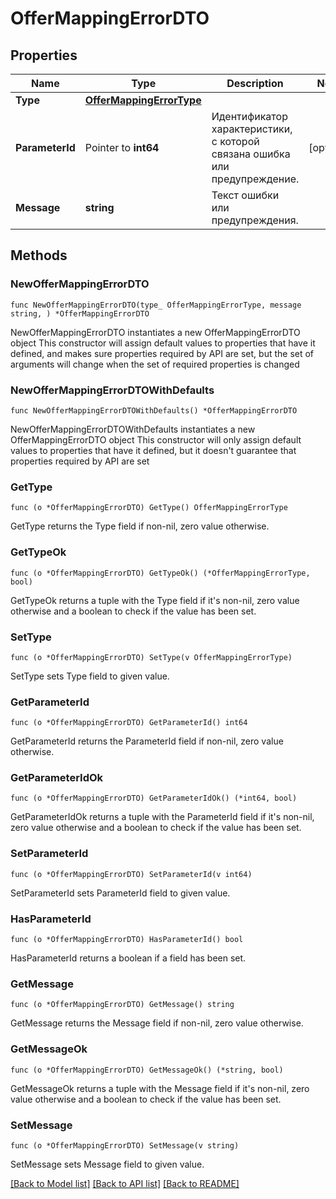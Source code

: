 # OfferMappingErrorDTO

## Properties

Name | Type | Description | Notes
------------ | ------------- | ------------- | -------------
**Type** | [**OfferMappingErrorType**](OfferMappingErrorType.md) |  | 
**ParameterId** | Pointer to **int64** | Идентификатор характеристики, с которой связана ошибка или предупреждение. | [optional] 
**Message** | **string** | Текст ошибки или предупреждения. | 

## Methods

### NewOfferMappingErrorDTO

`func NewOfferMappingErrorDTO(type_ OfferMappingErrorType, message string, ) *OfferMappingErrorDTO`

NewOfferMappingErrorDTO instantiates a new OfferMappingErrorDTO object
This constructor will assign default values to properties that have it defined,
and makes sure properties required by API are set, but the set of arguments
will change when the set of required properties is changed

### NewOfferMappingErrorDTOWithDefaults

`func NewOfferMappingErrorDTOWithDefaults() *OfferMappingErrorDTO`

NewOfferMappingErrorDTOWithDefaults instantiates a new OfferMappingErrorDTO object
This constructor will only assign default values to properties that have it defined,
but it doesn't guarantee that properties required by API are set

### GetType

`func (o *OfferMappingErrorDTO) GetType() OfferMappingErrorType`

GetType returns the Type field if non-nil, zero value otherwise.

### GetTypeOk

`func (o *OfferMappingErrorDTO) GetTypeOk() (*OfferMappingErrorType, bool)`

GetTypeOk returns a tuple with the Type field if it's non-nil, zero value otherwise
and a boolean to check if the value has been set.

### SetType

`func (o *OfferMappingErrorDTO) SetType(v OfferMappingErrorType)`

SetType sets Type field to given value.


### GetParameterId

`func (o *OfferMappingErrorDTO) GetParameterId() int64`

GetParameterId returns the ParameterId field if non-nil, zero value otherwise.

### GetParameterIdOk

`func (o *OfferMappingErrorDTO) GetParameterIdOk() (*int64, bool)`

GetParameterIdOk returns a tuple with the ParameterId field if it's non-nil, zero value otherwise
and a boolean to check if the value has been set.

### SetParameterId

`func (o *OfferMappingErrorDTO) SetParameterId(v int64)`

SetParameterId sets ParameterId field to given value.

### HasParameterId

`func (o *OfferMappingErrorDTO) HasParameterId() bool`

HasParameterId returns a boolean if a field has been set.

### GetMessage

`func (o *OfferMappingErrorDTO) GetMessage() string`

GetMessage returns the Message field if non-nil, zero value otherwise.

### GetMessageOk

`func (o *OfferMappingErrorDTO) GetMessageOk() (*string, bool)`

GetMessageOk returns a tuple with the Message field if it's non-nil, zero value otherwise
and a boolean to check if the value has been set.

### SetMessage

`func (o *OfferMappingErrorDTO) SetMessage(v string)`

SetMessage sets Message field to given value.



[[Back to Model list]](../README.md#documentation-for-models) [[Back to API list]](../README.md#documentation-for-api-endpoints) [[Back to README]](../README.md)


